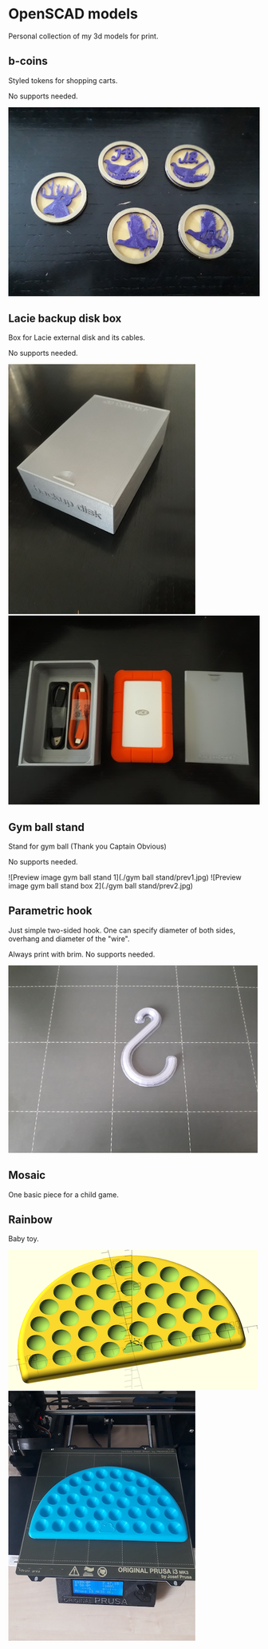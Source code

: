 # OpenSCAD models
Personal collection of my 3d models for print.

## b-coins
Styled tokens for shopping carts.

No supports needed.

![Preview image b-coins](./b-coins/preview.jpeg)

## Lacie backup disk box
Box for Lacie external disk and its cables.

No supports needed.

![Preview image lacie box 1](./lacie/prev1.jpg)
![Preview image lacie box 2](./lacie/prev2.jpg)

## Gym ball stand
Stand for gym ball (Thank you Captain Obvious)

No supports needed.

![Preview image gym ball stand 1](./gym ball stand/prev1.jpg)
![Preview image gym ball stand box 2](./gym ball stand/prev2.jpg)


## Parametric hook
Just simple two-sided hook. One can specify diameter of both sides, overhang and diameter of the "wire".

Always print with brim. No supports needed.

![Preview image hook](./parametric-hook/prev1.jpeg)

## Mosaic
One basic piece for a child game.

## Rainbow
Baby toy.

![Preview image rainbow scad model](./rainbow/prev1.png)
![Preview image rainbow printed](./rainbow/prev2.jpeg)

